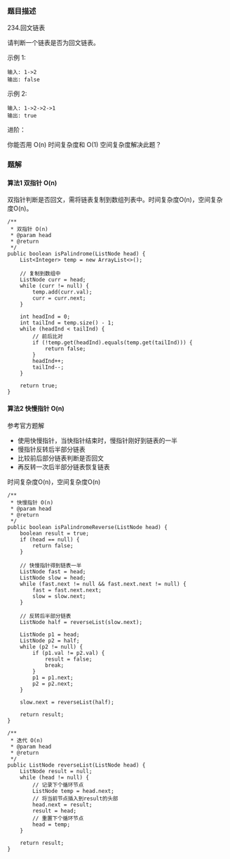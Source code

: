 ### 题目描述
234.回文链表

请判断一个链表是否为回文链表。

示例 1:
```
输入: 1->2
输出: false
```

示例 2:
```
输入: 1->2->2->1
输出: true
```

进阶：

你能否用 O(n) 时间复杂度和 O(1) 空间复杂度解决此题？

### 题解

#### 算法1 双指针 O(n)

双指针判断是否回文，需将链表复制到数组列表中。时间复杂度O(n)，空间复杂度O(n)。

```$java
/**
 * 双指针 O(n)
 * @param head
 * @return
 */
public boolean isPalindrome(ListNode head) {
    List<Integer> temp = new ArrayList<>();

    // 复制到数组中
    ListNode curr = head;
    while (curr != null) {
        temp.add(curr.val);
        curr = curr.next;
    }

    int headInd = 0;
    int tailInd = temp.size() - 1;
    while (headInd < tailInd) {
        // 前后比对
        if (!temp.get(headInd).equals(temp.get(tailInd))) {
            return false;
        }
        headInd++;
        tailInd--;
    }

    return true;
}
```

#### 算法2 快慢指针 O(n)

参考官方题解

- 使用快慢指针，当快指针结束时，慢指针刚好到链表的一半
- 慢指针反转后半部分链表
- 比较前后部分链表判断是否回文
- 再反转一次后半部分链表恢复链表

时间复杂度O(n)，空间复杂度O(n)


```$java
/**
 * 快慢指针 O(n)
 * @param head
 * @return
 */
public boolean isPalindromeReverse(ListNode head) {
    boolean result = true;
    if (head == null) {
        return false;
    }

    // 快慢指针得到链表一半
    ListNode fast = head;
    ListNode slow = head;
    while (fast.next != null && fast.next.next != null) {
        fast = fast.next.next;
        slow = slow.next;
    }

    // 反转后半部分链表
    ListNode half = reverseList(slow.next);

    ListNode p1 = head;
    ListNode p2 = half;
    while (p2 != null) {
        if (p1.val != p2.val) {
            result = false;
            break;
        }
        p1 = p1.next;
        p2 = p2.next;
    }

    slow.next = reverseList(half);

    return result;
}

/**
 * 迭代 O(n)
 * @param head
 * @return
 */
public ListNode reverseList(ListNode head) {
    ListNode result = null;
    while (head != null) {
        // 记录下个循环节点
        ListNode temp = head.next;
        // 将当前节点插入到result的头部
        head.next = result;
        result = head;
        // 重置下个循环节点
        head = temp;
    }

    return result;
}
```
